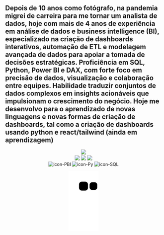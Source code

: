 ## Depois de 10 anos como fotógrafo, na pandemia migrei de carreira para me tornar um analista de dados, hoje com mais de 4 anos de experiência em análise de dados e business intelligence (BI), especializado na criação de dashboards interativos, automação de ETL e modelagem avançada de dados para apoiar a tomada de decisões estratégicas. Proficiência em SQL, Python, Power BI e DAX, com forte foco em precisão de dados, visualização e colaboração entre equipes. Habilidade traduzir conjuntos de dados complexos em insights acionáveis que impulsionam o crescimento do negócio. Hoje me desenvolvo para o aprendizado de novas linguagens e novas formas de criação de dashboards, tal como a criação de dashboards usando python e react/tailwind (ainda em aprendizagem)
<div align="center">
<img height="180em" src="https://github-readme-stats-eight-theta.vercel.app/api?username=analistajack&show_icons=true&theme=dracula&include_all_commits=true&count_private=true"/>
 
<div>
  <a href="https://www.linkedin.com/in/jacsonglashorester/" target="_blank"><img src="https://img.shields.io/badge/-LinkedIn-%230077B5?style=for-the-badge&logo=linkedin&logoColor=white" target="_blank"></a> 
  <a href = "mailto:jakpoa@gmail.com"><img src="https://img.shields.io/badge/-Gmail-%23333?style=for-the-badge&logo=gmail&logoColor=white" target="_blank"></a>
  <a href="https://instagram.com/jack.glashorester" target="_blank"><img src="https://img.shields.io/badge/-Instagram-%23E4405F?style=for-the-badge&logo=instagram&logoColor=white" target="_blank"></a>

 <div style="display: inline_block">
  <img align="center" alt="icon-PBI" height="30" width="30" src="https://upload.wikimedia.org/wikipedia/commons/thumb/c/cf/New_Power_BI_Logo.svg/2048px-New_Power_BI_Logo.svg.png">
  <img align="center" alt="icon-Py" height="30" width="30" src="https://cdn.jsdelivr.net/gh/devicons/devicon/icons/python/python-original-wordmark.svg">
  <img align="center" alt="icon-SQL" height="30" width="30" src="https://cdn.jsdelivr.net/gh/devicons/devicon/icons/mysql/mysql-original-wordmark.svg">
 </div>
 
 
  ![Snake animation](https://github.com/rafaballerini/rafaballerini/blob/output/github-contribution-grid-snake.svg)
 
</div>
